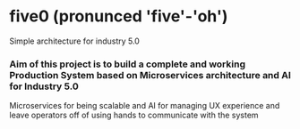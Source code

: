 # five0  (pronunced 'five'-'oh')

Simple architecture for industry 5.0

### Aim of this project is to build a complete and working Production System based on Microservices architecture and AI for Industry 5.0

Microservices for being scalable and AI for managing UX experience and leave operators off of using hands to communicate with the system




